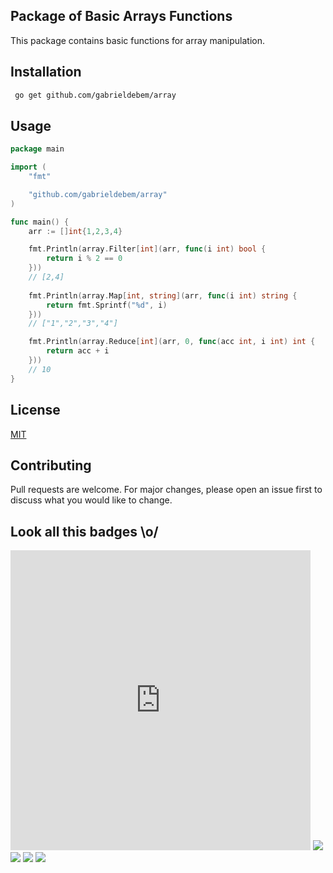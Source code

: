 ## Package of Basic Arrays Functions

This package contains basic functions for array manipulation.

## Installation

```bash
 go get github.com/gabrieldebem/array
```

## Usage

```go
package main

import (
    "fmt"

    "github.com/gabrieldebem/array"
)

func main() {
    arr := []int{1,2,3,4}

    fmt.Println(array.Filter[int](arr, func(i int) bool {
        return i % 2 == 0
    }))
    // [2,4]
    
    fmt.Println(array.Map[int, string](arr, func(i int) string {
        return fmt.Sprintf("%d", i)
    }))
    // ["1","2","3","4"]

    fmt.Println(array.Reduce[int](arr, 0, func(acc int, i int) int {
        return acc + i
    }))
    // 10
}
```

## License
[MIT](https://choosealicense.com/licenses/mit/)


## Contributing
Pull requests are welcome. For major changes, please open an issue first to discuss what you would like to change.   


## Look all this badges   \o/

<iframe src="https://giphy.com/embed/75ZaxapnyMp2w" width="480" height="480" frameBorder="0" class="giphy-embed" allowFullScreen></iframe>

<img src="https://shields.io/github/go-mod/go-version/gabrieldebem/array">
<img src="https://shields.io/github/license/gabrieldebem/array">
<img src="https://shields.io/github/v/release/gabrieldebem/array">
<img src="https://github.com/gabrieldebem/array/actions/workflows/ci.yml/badge.svg">

